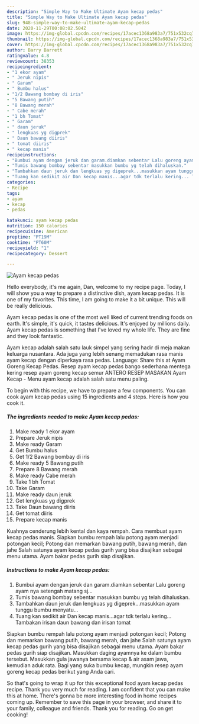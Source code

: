 ```yaml
---
description: "Simple Way to Make Ultimate Ayam kecap pedas"
title: "Simple Way to Make Ultimate Ayam kecap pedas"
slug: 948-simple-way-to-make-ultimate-ayam-kecap-pedas
date: 2020-11-29T00:08:02.504Z
image: https://img-global.cpcdn.com/recipes/17acec1368a983a7/751x532cq70/ayam-kecap-pedas-foto-resep-utama.jpg
thumbnail: https://img-global.cpcdn.com/recipes/17acec1368a983a7/751x532cq70/ayam-kecap-pedas-foto-resep-utama.jpg
cover: https://img-global.cpcdn.com/recipes/17acec1368a983a7/751x532cq70/ayam-kecap-pedas-foto-resep-utama.jpg
author: Barry Barrett
ratingvalue: 4.8
reviewcount: 38353
recipeingredient:
- "1 ekor ayam"
- " Jeruk nipis"
- " Garam"
- " Bumbu halus"
- "1/2 Bawang bombay di iris"
- "5 Bawang putih"
- "8 Bawang merah"
- " Cabe merah"
- "1 bh Tomat"
- " Garam"
- " daun jeruk"
- " lengkuas yg digprek"
- " Daun bawang diiris"
- " tomat diiris"
- " kecap manis"
recipeinstructions:
- "Bumbui ayam dengan jeruk dan garam.diamkan sebentar Lalu goreng ayam nya setengah matang sj..."
- "Tumis bawang bombay sebentar masukkan bumbu yg telah dihaluskan."
- "Tambahkan daun jeruk dan lengkuas yg digeprek...masukkan ayam tunggu bumbu menyatu..."
- "Tuang kan sedikit air Dan kecap manis...agar tdk terlalu kering... Tambakan irisan daun bawang dan irisan tomat"
categories:
- Recipe
tags:
- ayam
- kecap
- pedas

katakunci: ayam kecap pedas 
nutrition: 150 calories
recipecuisine: American
preptime: "PT19M"
cooktime: "PT60M"
recipeyield: "1"
recipecategory: Dessert

---
```



![Ayam kecap pedas](https://img-global.cpcdn.com/recipes/17acec1368a983a7/751x532cq70/ayam-kecap-pedas-foto-resep-utama.jpg)

Hello everybody, it's me again, Dan, welcome to my recipe page. Today, I will show you a way to prepare a distinctive dish, ayam kecap pedas. It is one of my favorites. This time, I am going to make it a bit unique. This will be really delicious.

Ayam kecap pedas is one of the most well liked of current trending foods on earth. It's simple, it's quick, it tastes delicious. It's enjoyed by millions daily. Ayam kecap pedas is something that I've loved my whole life. They are fine and they look fantastic.

Ayam kecap adalah salah satu lauk simpel yang sering hadir di meja makan keluarga nusantara. Ada juga yang lebih senang memadukan rasa manis ayam kecap dengan diperkaya rasa pedas. Language: Share this at Ayam Goreng Kecap Pedas. Resep ayam kecap pedas bango sederhana mentega kering resep ayam goreng kecap semur ANTERO RESEP MASAKAN Ayam Kecap - Menu ayam kecap adalah salah satu menu paling.


To begin with this recipe, we have to prepare a few components. You can cook ayam kecap pedas using 15 ingredients and 4 steps. Here is how you cook it.

<!--inarticleads1-->

##### The ingredients needed to make Ayam kecap pedas:

1. Make ready 1 ekor ayam
1. Prepare  Jeruk nipis
1. Make ready  Garam
1. Get  Bumbu halus
1. Get 1/2 Bawang bombay di iris
1. Make ready 5 Bawang putih
1. Prepare 8 Bawang merah
1. Make ready  Cabe merah
1. Take 1 bh Tomat
1. Take  Garam
1. Make ready  daun jeruk
1. Get  lengkuas yg digprek
1. Take  Daun bawang diiris
1. Get  tomat diiris
1. Prepare  kecap manis


Kuahnya cenderung lebih kental dan kaya rempah. Cara membuat ayam kecap pedas manis. Siapkan bumbu rempah lalu potong ayam menjadi potongan kecil; Potong dan memarkan bawang putih, bawang merah, dan jahe Salah satunya ayam kecap pedas gurih yang bisa disajikan sebagai menu utama. Ayam bakar pedas gurih siap disajikan. 

<!--inarticleads2-->

##### Instructions to make Ayam kecap pedas:

1. Bumbui ayam dengan jeruk dan garam.diamkan sebentar Lalu goreng ayam nya setengah matang sj...
1. Tumis bawang bombay sebentar masukkan bumbu yg telah dihaluskan.
1. Tambahkan daun jeruk dan lengkuas yg digeprek...masukkan ayam tunggu bumbu menyatu...
1. Tuang kan sedikit air Dan kecap manis...agar tdk terlalu kering... Tambakan irisan daun bawang dan irisan tomat


Siapkan bumbu rempah lalu potong ayam menjadi potongan kecil; Potong dan memarkan bawang putih, bawang merah, dan jahe Salah satunya ayam kecap pedas gurih yang bisa disajikan sebagai menu utama. Ayam bakar pedas gurih siap disajikan. Masukkan daging ayamnya ke dalam bumbu tersebut. Masukkan gula jawanya bersama kecap &amp; air asam jawa, kemudian aduk rata. Bagi yang suka bumbu kecap, mungkin resep ayam goreng kecap pedas berikut yang Anda cari. 

So that's going to wrap it up for this exceptional food ayam kecap pedas recipe. Thank you very much for reading. I am confident that you can make this at home. There's gonna be more interesting food in home recipes coming up. Remember to save this page in your browser, and share it to your family, colleague and friends. Thank you for reading. Go on get cooking!
